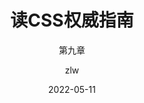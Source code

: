 ---
layout:     post
title:      读CSS权威指南
subtitle:   第九章
date:       2022-05-11
author:     zlw
header-img: img/home.jpg
catalog: 	 true
tags:
    - CSS
    - CSS权威指南

---